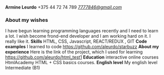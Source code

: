 
**Armine Leurdo**
+375 44 72 74 789 *7777846@gmail.com*

### About my wishes
I have begun learning programming languages recently and I need to learn a lot.  I wish become frond-end developer and I am working hard on it. I really like it.
**Skills**
HTML, CSS, Javascript, REACT/REDUX , GIT
**Code examples**
I learned to code https://github.com/aleurdo/starbuzz
**About my experience**
Here is the link of the project, which I used for learning https://github.com/aleurdo/html_test1
**Education**
interactive online courses HtmlAcademy HTML + CSS basics courses.
**English level**
My english level Intermediate (B1)